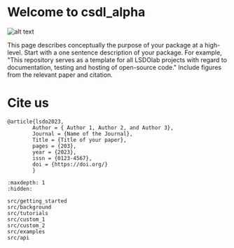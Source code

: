 # Welcome to csdl_alpha

![alt text](/src/images/lsdolab.png "Title displayed")

This page describes conceptually the purpose of your package at a high-level.
Start with a one sentence description of your package.
For example, "This repository serves as a template for all LSDOlab projects with regard to documentation, testing and hosting of open-source code."
Include figures from the relevant paper and citation.

# Cite us
```none
@article{lsdo2023,
        Author = { Author 1, Author 2, and Author 3},
        Journal = {Name of the Journal},
        Title = {Title of your paper},
        pages = {203},
        year = {2023},
        issn = {0123-4567},
        doi = {https://doi.org/}
        }
```

<!-- Remove/add custom pages from/to toc as per your package's requirement -->

```{toctree}
:maxdepth: 1
:hidden:

src/getting_started
src/background
src/tutorials
src/custom_1
src/custom_2
src/examples
src/api
```
